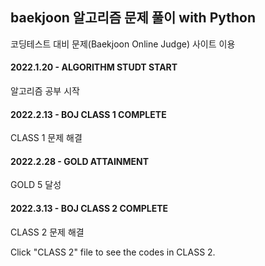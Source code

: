 ## baekjoon 알고리즘 문제 풀이 with Python
코딩테스트 대비 문제(Baekjoon Online Judge) 사이트 이용

#### 2022.1.20 - ALGORITHM STUDT START
알고리즘 공부 시작
#### 2022.2.13 - BOJ CLASS 1 COMPLETE
CLASS 1 문제 해결
#### 2022.2.28 - GOLD ATTAINMENT
GOLD 5 달성
#### 2022.3.13 - BOJ CLASS 2 COMPLETE
CLASS 2 문제 해결 


Click "CLASS 2" file to see the codes in CLASS 2.

